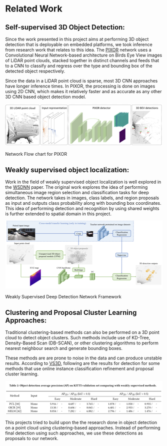 # Related Work

## Self-supervised 3D Object Detection:

Since the work presented in this project aims at performing 3D object detection that is deployable on embedded platforms, we took inference from research work that relates to this idea. The [PIXOR](https://arxiv.org/abs/1902.06326) network uses a Convolutional Neural Network-based architecture on Birds Eye View images of LiDAR point clouds, stacked together in distinct channels and feeds that to a CNN to classify and regress over the type and bounding box of the detected object respectively.

Since the data in a LiDAR point cloud is sparse, most 3D CNN approaches have longer inference times. In PIXOR, the processing is done on images using 2D CNN, which makes it relatively faster and as accurate as any other 3D CNN based object detection model.

![Network Flow chart for PIXOR](Related%20Work%20911867049d684547bf5465cde76aa00e/Pixor_arch.png)

Network Flow chart for PIXOR

## Weakly supervised object localization:

Work in the field of weakly supervised object localization is well explored in the [WSDNN](https://www.robots.ox.ac.uk/~vgg/publications/2016/Bilen16/bilen16.pdf) paper. The original work explores the idea of performing simultaneous image region selection and classification tasks for deep detection. The network takes in images, class labels, and region proposals as input and outputs class probability along with bounding box coordinates. This idea of performing detection and recognition by using shared weights is further extended to spatial domain in this project.

![Weakly Supervised Deep Detection Network Framework](Related%20Work%20911867049d684547bf5465cde76aa00e/WSDDN_arch.png.png)

Weakly Supervised Deep Detection Network Framework

## Clustering and Proposal Cluster Learning Approaches:

Traditional clustering-based methods can also be performed on a 3D point cloud to detect object clusters. Such methods include use of KD-Tree, Density-Based Scan (DB-SCAN), or other clustering algorithms to perform nearest neighbour search and generate bounding boxes.

These methods are are prone to noise in the data and can produce unstable results. According to [VS3D](https://arxiv.org/abs/2007.13970), following are the results for detection for some methods that use online instance classification refinement and proposal cluster learning.

![PCL_res.png.png](Related%20Work%20911867049d684547bf5465cde76aa00e/PCL_res.png.png)

This projects tried to build upon the the research done in object detection on a point cloud using clustering-based approaches. Instead of performing final detection using such approaches, we use these detections as proposals to our network.